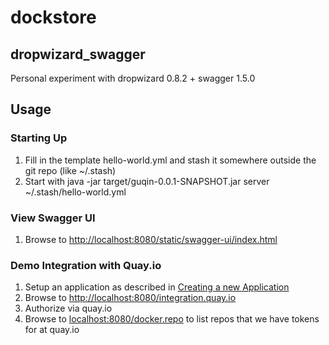 # dockstore

## dropwizard\_swagger

Personal experiment with dropwizard 0.8.2 + swagger 1.5.0

## Usage

### Starting Up

1. Fill in the template hello-world.yml and stash it somewhere outside the git repo (like ~/.stash)
2. Start with java -jar target/guqin-0.0.1-SNAPSHOT.jar server ~/.stash/hello-world.yml

### View Swagger UI

1. Browse to [http://localhost:8080/static/swagger-ui/index.html](http://localhost:8080/static/swagger-ui/index.html)

### Demo Integration with Quay.io

1. Setup an application as described in [Creating a new Application](http://docs.quay.io/api/)
2. Browse to [http://localhost:8080/integration.quay.io](http://localhost:8080/integration.quay.io)
3. Authorize via quay.io 
4. Browse to [localhost:8080/docker.repo](localhost:8080/docker.repo) to list repos that we have tokens for at quay.io
